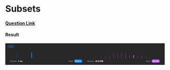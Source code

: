# Subsets

#### [Question Link](https://leetcode.com/problems/subsets/)

#### Result
![result](Result.png)